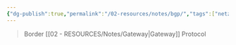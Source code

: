 ```yaml
---
{"dg-publish":true,"permalink":"/02-resources/notes/bgp/","tags":["netzwerk/protocol"],"noteIcon":"","updated":"2025-08-26T16:35:02.501+02:00"}
---
```


>Border [[02 - RESOURCES/Notes/Gateway\|Gateway]] Protocol